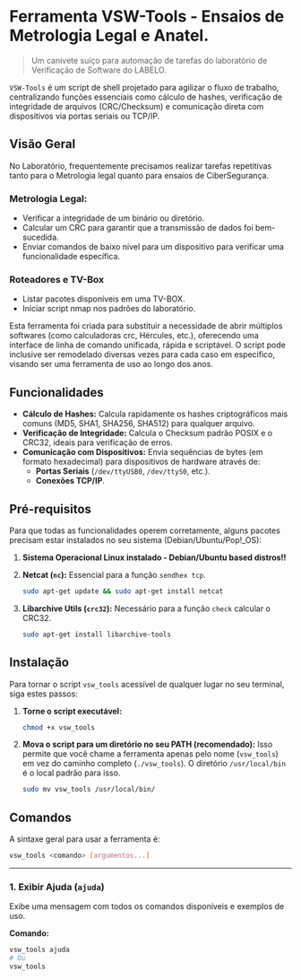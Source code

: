 # Ferramenta VSW-Tools - Ensaios de Metrologia Legal e Anatel.
  > Um canivete suíço para automação de tarefas do laboratório de Verificação de Software do LABELO.

`VSW-Tools` é um script de shell projetado para agilizar o fluxo de trabalho, centralizando funções essenciais como cálculo de hashes, verificação de integridade de arquivos (CRC/Checksum) e comunicação direta com dispositivos via portas seriais ou TCP/IP.

## Visão Geral
No Laboratório, frequentemente precisamos realizar tarefas repetitivas tanto para o Metrologia legal quanto para ensaios de CiberSegurança.

### Metrologia Legal:
-   Verificar a integridade de um binário ou diretório.
-   Calcular um CRC para garantir que a transmissão de dados foi bem-sucedida.
-   Enviar comandos de baixo nível para um dispositivo para verificar uma funcionalidade específica.
### Roteadores e TV-Box
-   Listar pacotes disponíveis em uma TV-BOX.
-   Iniciar script nmap nos padrões do laboratório.

Esta ferramenta foi criada para substituir a necessidade de abrir múltiplos softwares (como calculadoras crc, Hércules, etc.), oferecendo uma interface de linha de comando unificada, rápida e scriptável. O script pode inclusive ser remodelado diversas vezes para cada caso em especifico, visando ser uma ferramenta de uso ao longo dos anos.

## Funcionalidades
-   **Cálculo de Hashes:** Calcula rapidamente os hashes criptográficos mais comuns (MD5, SHA1, SHA256, SHA512) para qualquer arquivo.
-   **Verificação de Integridade:** Calcula o Checksum padrão POSIX e o CRC32, ideais para verificação de erros.
-   **Comunicação com Dispositivos:** Envia sequências de bytes (em formato hexadecimal) para dispositivos de hardware através de:
    -   **Portas Seriais** (`/dev/ttyUSB0`, `/dev/ttyS0`, etc.).
    -   **Conexões TCP/IP**.

## Pré-requisitos
Para que todas as funcionalidades operem corretamente, alguns pacotes precisam estar instalados no seu sistema (Debian/Ubuntu/Pop!_OS):

1. **Sistema Operacional Linux instalado - Debian/Ubuntu based distros!!**

2.  **Netcat (`nc`):** Essencial para a função `sendhex tcp`.
    ```bash
    sudo apt-get update && sudo apt-get install netcat
    ```
3.  **Libarchive Utils (`crc32`):** Necessário para a função `check` calcular o CRC32.
    ```bash
    sudo apt-get install libarchive-tools
    ```

## Instalação
Para tornar o script `vsw_tools` acessível de qualquer lugar no seu terminal, siga estes passos:

1.  **Torne o script executável:**
    ```bash
    chmod +x vsw_tools
    ```

2.  **Mova o script para um diretório no seu PATH (recomendado):**
    Isso permite que você chame a ferramenta apenas pelo nome (`vsw_tools`) em vez do caminho completo (`./vsw_tools`). O diretório `/usr/local/bin` é o local padrão para isso.
    ```bash
    sudo mv vsw_tools /usr/local/bin/
    ```

## Comandos
A sintaxe geral para usar a ferramenta é:

```bash
vsw_tools <comando> [argumentos...]
```

---

### 1. Exibir Ajuda (`ajuda`)
Exibe uma mensagem com todos os comandos disponíveis e exemplos de uso.

**Comando:**
```bash
vsw_tools ajuda
# Ou
vsw_tools
```
